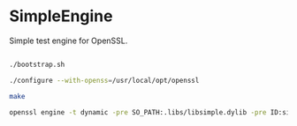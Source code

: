 SimpleEngine
============

Simple test engine for OpenSSL.


```bash

./bootstrap.sh

./configure --with-openss=/usr/local/opt/openssl

make

openssl engine -t dynamic -pre SO_PATH:.libs/libsimple.dylib -pre ID:simple -pre LIST_ADD:1 -pre LOAD 

```

